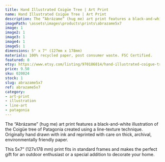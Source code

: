 ```yaml
---
title: Hand Illustrated Coigüe Tree | Art Print
name: Hand Illustrated Coigüe Tree | Art Print
description: The “Abrázame” (hug me) art print features a black-and-white illustration of the Coigüe tree of Patagonia created using a line-texture technique. Originally hand drawn with ink and reprinted with care on thick, archival, environmentally friendly paper.
imagePath: \assets\images\products\prints\abrazame5x7
image: 1
image2: 1
image3: 1
image4: 1
image5: 1
dimensions: 5" x 7" (127mm x 178mm)
materials: 100% recycled paper, post consumer waste. FSC Certified.
featured: 0
etsy: https://www.etsy.com/listing/970186814/hand-illustrated-coigue-tree-o-art-print
price: 9.50
sku: 020024
stock: 1
slug: abrazame5x7
ref: abrazame5x7
category:
- art-print
- illustration
- line-art
- patagonia
---
```

The “Abrázame” (hug me) art print features a black-and-white illustration of the Coigüe tree of Patagonia created using a line-texture technique. Originally hand drawn with ink and reprinted with care on thick, archival, environmentally friendly paper.

This 5x7” (127x178 mm) print fits in standard frames and makes the perfect gift for an outdoor enthusiast or a special addition to decorate your home.
